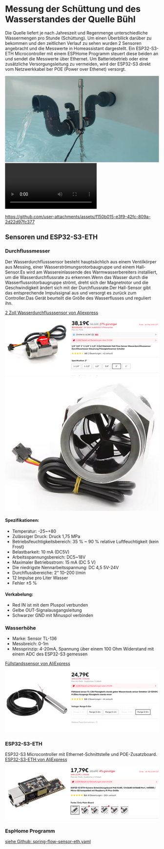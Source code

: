 # Messung der Schüttung und des Wasserstandes der Quelle Bühl

Die Quelle liefert je nach Jahreszeit und Regenmenge unterschiedliche Wassermengen pro Stunde (Schüttung). Um einen Überbllick darüber zu bekommen und den zeitlichen Verlauf zu sehen wurden 2 Sensoren angebracht und die Messwerte in Homeassistant dargestellt. 
Ein ESP32-S3-ETH Microcontroller mit einem ESPHome Programm steuert diese beiden an und sendet die Messwerte über Ethernet. 
Um Batteriebetrieb oder eine zusätzliche Versorgungsleitung zu vermeiden, wird der ESP32-S3 direkt vom Netzwerkkabel ber POE (Power over Ethenet) versorgt.

![Durchfluss-Aufbau_1](images/Durchfluss-Aufbau_1.jpeg)
![Video](images/Video_Durchfluss-Aufbau.mp4)



https://github.com/user-attachments/assets/f150b015-e3f9-42fc-809a-2d22d97fc377




## Sensoren und ESP32-S3-ETH

### Durchflussmesser
Der Wasserdurchflusssensor besteht hauptsächlich aus einem Ventilkörper aus Messing, einer Wasserströmungsrotorbaugruppe und einem Hall-Sensor.Es wird am Wassereinlassende des Warmwasserbereiters installiert, um die Wasserdurchflussrate zu erkennen.Wenn das Wasser durch die Wasserflussrotorbaugruppe strömt, dreht sich der Magnetrotor und die Geschwindigkeit ändert sich mit der Durchflussrate.Der Hall-Sensor gibt das entsprechende Impulssignal aus und versorgt es zurück zum Controller.Das Gerät beurteilt die Größe des Wasserflusses und reguliert ihn.

[2 Zoll Wasserdurchflusssensor von Aliexpress](https://de.aliexpress.com/item/1005005590947529.html?spm=a2g0o.order_list.order_list_main.23.64fc5c5fTtG8rC&gatewayAdapt=glo2deu)

![Wasserdurchflusssensor_1](images/Wasserdurchflusssensor_1.png)
![Wasserdurchflusssensor_2](images/Wasserdurchflusssensor_2.png)

#### Spezifikationen:
- Temperatur: -25~+80
- Zulässiger Druck: Druck 1,75 MPa
- Betriebsfeuchtigkeitsbereich: 35 % ~ 90 % relative Luftfeuchtigkeit (kein Frost)
- Belastbarkeit: 10 mA (DC5V)
- Arbeitsspannungsbereich: DC5~18V
- Maximaler Betriebsstrom: 15 mA (DC 5 V)
- Die niedrigste Nennarbeitsspannung: DC 4,5 5V-24V
- Durchflussbereiche: 2“ 10–200 l/min
- 12 Impulse pro Liter Wasser
- Fehler ±5 %

#### Verkabelung:
- Red IN ist mit dem Pluspol verbunden
- Gelbe OUT-Signalausgangsleitung
- Schwarzer GND mit Minuspol verbinden

### Wasserhöhe
- Marke: Sensor TL-136
- Messbreich: 0-1m
- Messprinzip: 4-20mA, Spannung über einem 100 Ohm Widerstand mit einem ADC des ESP32-S3 gemessen 

[Füllstandssensor von AliExpress](https://www.aliexpress.com/p/order/index.html?spm=a2g0o.home.headerAcount.2.22e712e21IF8nH)

![Wasserstandsensor](images/Wasserstandsensor_1.png)

### ESP32-S3-ETH
ESP32-S3 Microcontroller mit Ethernet-Schnittstelle und POE-Zusatzboard. 
[ESP32-S3-ETH von AliExpress](https://de.aliexpress.com/item/1005007945002026.html?spm=a2g0o.order_list.order_list_main.79.64fc5c5fTtG8rC&gatewayAdapt=glo2deu)

![ESP32-S3-ETH](images/ESP32-S3-ETH.png)

### EspHome Programm

[siehe Github: spring-flow-sensor-eth.yaml](https://github.com/vrees/homeassistant/blob/master/esphome/spring-flow-sensor-eth.yaml)


